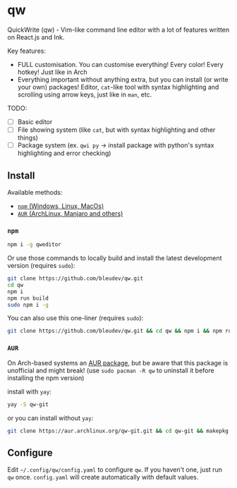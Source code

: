 # qw

QuickWrite (qw) - Vim-like command line editor with a lot of features written on React.js and Ink.

Key features:
- FULL customisation. You can customise everything! Every color! Every hotkey! Just like in Arch
- Everything important without anything extra, but you can install (or write your own) packages! Editor, `cat`-like tool with syntax highlighting and scrolling using arrow keys, just like in `man`, etc.

TODO:
- [ ] Basic editor
- [ ] File showing system (like `cat`, but with syntax highlighting and other things)
- [ ] Package system (ex. `qwi py` -> install package with python's syntax highlighting and error checking)

## Install

Available methods:
- [`npm` (Windows, Linux, MacOs)](#npm)
- [`AUR` (ArchLinux, Manjaro and others)](#aur)

### `npm`

```bash
npm i -g qweditor
```

Or use those commands to locally build and install the latest development version (requires `sudo`):
```bash
git clone https://github.com/bleudev/qw.git
cd qw
npm i
npm run build
sudo npm i -g
```

You can also use this one-liner (requires `sudo`):
```bash
git clone https://github.com/bleudev/qw.git && cd qw && npm i && npm run build && sudo npm i -g
```

### `AUR`

On Arch-based systems an [AUR package](https://aur.archlinux.org/packages/qw-git),
but be aware that this package is unofficial and might break! (use `sudo pacman -R qw` to uninstall it before
installing the npm version)

install with `yay`:
```bash
yay -S qw-git
```

or you can install without `yay`:
```bash
git clone https://aur.archlinux.org/qw-git.git && cd qw-git && makepkg -si
```

## Configure

Edit `~/.config/qw/config.yaml` to configure `qw`. If you haven't one, just run `qw` once.
`config.yaml` will create automatically with default values.
